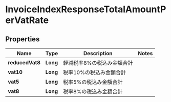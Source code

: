 

# InvoiceIndexResponseTotalAmountPerVatRate


## Properties

Name | Type | Description | Notes
------------ | ------------- | ------------- | -------------
**reducedVat8** | **Long** | 軽減税率8%の税込み金額合計 | 
**vat10** | **Long** | 税率10%の税込み金額合計 | 
**vat5** | **Long** | 税率5%の税込み金額合計 | 
**vat8** | **Long** | 税率8%の税込み金額合計 | 



